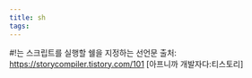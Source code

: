 ```yaml
---
title: sh
tags: 
---
```


#!는 스크립트를 실행할 쉘을 지정하는 선언문
출처: https://storycompiler.tistory.com/101 [아프니까 개발자다:티스토리]